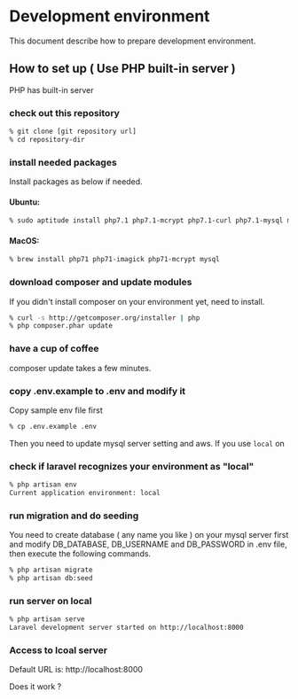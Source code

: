 # Development environment

This document describe how to prepare development environment.

## How to set up ( Use PHP built-in server )

PHP has built-in server

### check out this repository

```bash
% git clone [git repository url]
% cd repository-dir
```

### install needed packages

Install packages as below if needed.

#### Ubuntu:

```bash
% sudo aptitude install php7.1 php7.1-mcrypt php7.1-curl php7.1-mysql mysql-server php7.1-imagick
```

#### MacOS:
```bash
% brew install php71 php71-imagick php71-mcrypt mysql
```

### download composer and update modules

If you didn't install composer on your environment yet, need to install.


```bash
% curl -s http://getcomposer.org/installer | php
% php composer.phar update
```

### have a cup of coffee

composer update takes a few minutes.

### copy .env.example to .env and modify it

Copy sample env file first

```bash
% cp .env.example .env
```

Then you need to update mysql server setting and aws. If you use `local` on


### check if laravel recognizes your environment as "local"

```bash
% php artisan env
Current application environment: local
```

### run migration and do seeding

You need to create database ( any name you like ) on your mysql server first and modify DB_DATABASE, DB_USERNAME and DB_PASSWORD in .env file, then execute the following commands.

```bash
% php artisan migrate
% php artisan db:seed
```

### run server on local

```bash
% php artisan serve
Laravel development server started on http://localhost:8000
```

### Access to lcoal server

Default URL is: http://localhost:8000

Does it work ?
